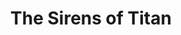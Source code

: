 ---
title: "The Sirens of Titan"
authors:
- Kurt Vonnegut Jr.
year: 1959
goodreads: 4982
rating: 4
tags:
- Fiction
---